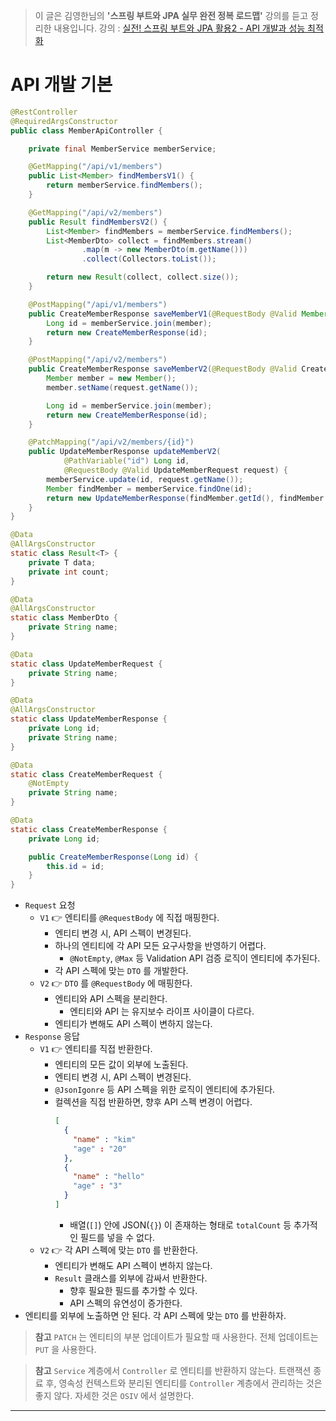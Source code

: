 > 이 글은 김영한님의 **'스프링 부트와 JPA 실무 완전 정복 로드맵'** 강의를 듣고 정리한 내용입니다.
> 강의 : [실전! 스프링 부트와 JPA 활용2 - API 개발과 성능 최적화](https://www.inflearn.com/course/%EC%8A%A4%ED%94%84%EB%A7%81%EB%B6%80%ED%8A%B8-JPA-API%EA%B0%9C%EB%B0%9C-%EC%84%B1%EB%8A%A5%EC%B5%9C%EC%A0%81%ED%99%94/)

# API 개발 기본
```java
@RestController
@RequiredArgsConstructor
public class MemberApiController {

    private final MemberService memberService;

    @GetMapping("/api/v1/members")
    public List<Member> findMembersV1() {
        return memberService.findMembers();
    }

    @GetMapping("/api/v2/members")
    public Result findMembersV2() {
        List<Member> findMembers = memberService.findMembers();
        List<MemberDto> collect = findMembers.stream()
                .map(m -> new MemberDto(m.getName()))
                .collect(Collectors.toList());

        return new Result(collect, collect.size());
    }

    @PostMapping("/api/v1/members")
    public CreateMemberResponse saveMemberV1(@RequestBody @Valid Member member) {
        Long id = memberService.join(member);
        return new CreateMemberResponse(id);
    }

    @PostMapping("/api/v2/members")
    public CreateMemberResponse saveMemberV2(@RequestBody @Valid CreateMemberRequest request) {
        Member member = new Member();
        member.setName(request.getName());

        Long id = memberService.join(member);
        return new CreateMemberResponse(id);
    }

    @PatchMapping("/api/v2/members/{id}")
    public UpdateMemberResponse updateMemberV2(
    		@PathVariable("id") Long id,
            @RequestBody @Valid UpdateMemberRequest request) {
        memberService.update(id, request.getName());
        Member findMember = memberService.findOne(id);
        return new UpdateMemberResponse(findMember.getId(), findMember.getName());
    }
}
```
```java
@Data
@AllArgsConstructor
static class Result<T> {
    private T data;
    private int count;
}

@Data
@AllArgsConstructor
static class MemberDto {
    private String name;
}

@Data
static class UpdateMemberRequest {
    private String name;
}

@Data
@AllArgsConstructor
static class UpdateMemberResponse {
    private Long id;
    private String name;
}

@Data
static class CreateMemberRequest {
    @NotEmpty
    private String name;
}

@Data
static class CreateMemberResponse {
    private Long id;

    public CreateMemberResponse(Long id) {
        this.id = id;
    }
}
```

* `Request` 요청
  * `V1` 👉 엔티티를 `@RequestBody` 에 직접 매핑한다.
    * 엔티티 변경 시, API 스펙이 변경된다.
    * 하나의 엔티티에 각 API 모든 요구사항을 반영하기 어렵다.
      * `@NotEmpty`, `@Max` 등 Validation API 검증 로직이 엔티티에 추가된다.
    * 각 API 스펙에 맞는 `DTO` 를 개발한다.
  * `V2` 👉 `DTO` 를 `@RequestBody` 에 매핑한다.
    * 엔티티와 API 스펙을 분리한다.
      * 엔티티와 API 는 유지보수 라이프 사이클이 다르다.
    * 엔티티가 변해도 API 스펙이 변하지 않는다.
* `Response` 응답
  * `V1` 👉 엔티티를 직접 반환한다.
    * 엔티티의 모든 값이 외부에 노출된다.
    * 엔티티 변경 시, API 스펙이 변경된다.
    * `@JsonIgonre` 등 API 스펙을 위한 로직이 엔티티에 추가된다.
    * 컬렉션을 직접 반환하면, 향후 API 스펙 변경이 어렵다.
      ```JSON
      [
        {
          "name" : "kim"
          "age" : "20"
        },
        {
          "name" : "hello"
          "age" : "3"
        }
      ]
      ```
      * 배열(`[]`) 안에 JSON(`{}`) 이 존재하는 형태로 `totalCount` 등 추가적인 필드를 넣을 수 없다.
  * `V2` 👉 각 API 스펙에 맞는 `DTO` 를 반환한다.
    * 엔티티가 변해도 API 스펙이 변하지 않는다.
    * `Result` 클래스를 외부에 감싸서 반환한다.
      * 향후 필요한 필드를 추가할 수 있다.
      * API 스펙의 유연성이 증가한다.
* 엔티티를 외부에 노출하면 안 된다. 각 API 스펙에 맞는 `DTO` 를 반환하자.

> **참고**
> `PATCH` 는 엔티티의 부분 업데이트가 필요할 때 사용한다. 전체 업데이트는 `PUT` 을 사용한다.
  
> **참고**
> `Service` 계층에서 `Controller` 로 엔티티를 반환하지 않는다.
> 트랜잭션 종료 후, 영속성 컨텍스트와 분리된 엔티티를 `Controller` 계층에서 관리하는 것은 좋지 않다. 자세한 것은 `OSIV` 에서 설명한다.

---

